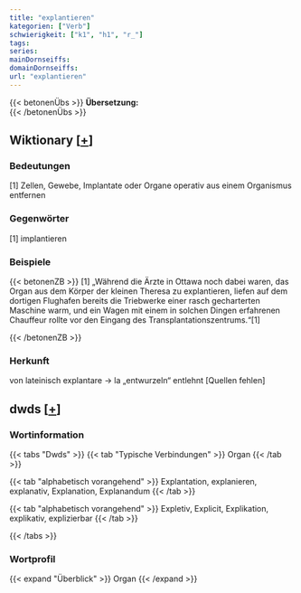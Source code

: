 ```yaml
---
title: "explantieren"
kategorien: ["Verb"]
schwierigkeit: ["k1", "h1", "r_"]
tags:
series:
mainDornseiffs:
domainDornseiffs:
url: "explantieren"
---
```


{{< betonenÜbs >}}
**Übersetzung:**  
{{< /betonenÜbs >}}

## Wiktionary [[+](https://de.wiktionary.org/wiki/explantieren)]

### Bedeutungen
[1] Zellen, Gewebe, Implantate oder Organe operativ aus einem Organismus entfernen  

### Gegenwörter
[1] implantieren  

### Beispiele
{{< betonenZB >}}
[1] „Während die Ärzte in Ottawa noch dabei waren, das Organ aus dem Körper der kleinen Theresa zu explantieren, liefen auf dem dortigen Flughafen bereits die Triebwerke einer rasch gecharterten Maschine warm, und ein Wagen mit einem in solchen Dingen erfahrenen Chauffeur rollte vor den Eingang des Transplantationszentrums.“[1]  

{{< /betonenZB >}}
### Herkunft
von lateinisch explantare → la „entwurzeln“ entlehnt [Quellen fehlen]  



## dwds [[+](https://www.dwds.de/wb/explantieren)]

### Wortinformation
{{< tabs "Dwds" >}}
{{< tab "Typische Verbindungen" >}}
Organ
{{< /tab >}}

{{< tab "alphabetisch vorangehend" >}}
Explantation, explanieren, explanativ, Explanation, Explanandum
{{< /tab >}}

{{< tab "alphabetisch vorangehend" >}}
Expletiv, Explicit, Explikation, explikativ, explizierbar
{{< /tab >}}

{{< /tabs >}}

### Wortprofil
{{< expand "Überblick" >}} Organ {{< /expand >}}

